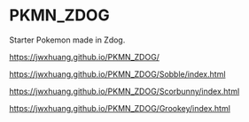 # PKMN_ZDOG
Starter Pokemon made in Zdog.

https://jwxhuang.github.io/PKMN_ZDOG/

https://jwxhuang.github.io/PKMN_ZDOG/Sobble/index.html

https://jwxhuang.github.io/PKMN_ZDOG/Scorbunny/index.html

https://jwxhuang.github.io/PKMN_ZDOG/Grookey/index.html

